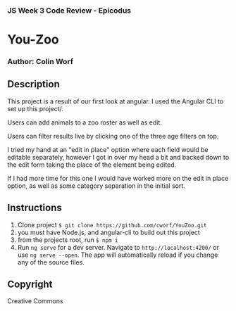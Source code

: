 ### JS Week 3 Code Review - Epicodus

# You-Zoo

### Author: Colin Worf

## Description

This project is a result of our first look at angular. I used the Angular CLI to set up this project/.

Users can add animals to a zoo roster as well as edit.

Users can filter results live by clicking one of the three age filters on top.

I tried my hand at an "edit in place" option where each field would be editable separately, however I got in over my head a bit and backed down to the edit form taking the place of the element being edited.

If I had more time for this one I would have worked more on the edit in place option, as well as some category separation in the initial sort.

## Instructions

1. Clone project ```$ git clone https://github.com/cworf/YouZoo.git ```
2. you must have Node.js, and angular-cli to build out this project
3. from the projects root, run ```$ npm i```
4. Run `ng serve` for a dev server. Navigate to `http://localhost:4200/` or use `ng serve --open`. The app will automatically reload if you change any of the source files.

## Copyright

Creative Commons

